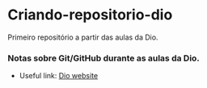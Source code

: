 # Criando-repositorio-dio
Primeiro repositório a partir das aulas da Dio.

### Notas sobre Git/GitHub durante as aulas da Dio.

- Useful link:
[Dio website](https://www.dio.me/en)
